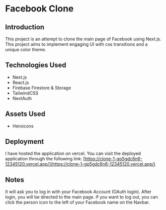 # Facebook Clone

## Introduction

This project is an attempt to clone the main page of Facebook using Next.js. This project aims to implement engaging UI with css transitions and a unique color theme.

## Technologies Used

- Next.js
- React.js
- Firebase Firestore & Storage
- TailwindCSS
- NextAuth

## Assets Used

- Heroicons

## Deployment 

I have hosted the application on vercel. You can visit the deployed application through the following link: [https://clone-1-gp5gdc6n6-12345120.vercel.app/](https://clone-1-gp5gdc6n6-12345120.vercel.app/)

## Notes 

It will ask you to log in with your Facebook Account (OAuth login). After login, you will be directed to the main page. If you want to log out, you can click the person icon to the left of your Facebook name on the Navbar.
